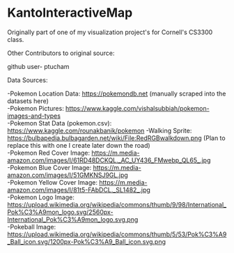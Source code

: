 # KantoInteractiveMap

Originally part of one of my visualization project's for Cornell's CS3300 class.

Other Contributors to original source:

github user- ptucham

Data Sources: 

-Pokemon Location Data: https://pokemondb.net (manually scraped into the datasets here)  
-Pokemon Pictures: https://www.kaggle.com/vishalsubbiah/pokemon-images-and-types  
-Pokemon Stat Data (pokemon.csv): https://www.kaggle.com/rounakbanik/pokemon
-Walking Sprite: https://bulbapedia.bulbagarden.net/wiki/File:RedRGBwalkdown.png (Plan to replace this with one I create later down the road)  
-Pokemon Red Cover Image: https://m.media-amazon.com/images/I/61RD48DCKQL._AC_UY436_FMwebp_QL65_.jpg  
-Pokemon Blue Cover Image:  https://m.media-amazon.com/images/I/51GMKNSJ9GL.jpg   
-Pokemon Yellow Cover Image:  https://m.media-amazon.com/images/I/81t5-FAbDCL._SL1482_.jpg  
-Pokemon Logo Image: https://upload.wikimedia.org/wikipedia/commons/thumb/9/98/International_Pok%C3%A9mon_logo.svg/2560px-International_Pok%C3%A9mon_logo.svg.png   
-Pokeball Image: https://upload.wikimedia.org/wikipedia/commons/thumb/5/53/Pok%C3%A9_Ball_icon.svg/1200px-Pok%C3%A9_Ball_icon.svg.png   
